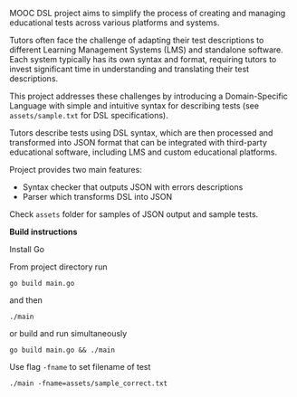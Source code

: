 MOOC DSL project aims to simplify the process of creating and managing educational tests across various platforms and systems.

Tutors often face the challenge of adapting their test descriptions to different Learning Management Systems (LMS) and standalone software. Each system typically has its own syntax and format, requiring tutors to invest significant time in understanding and translating their test descriptions.

This project addresses these challenges by introducing a Domain-Specific Language with simple and intuitive syntax for describing tests (see ```assets/sample.txt``` for DSL specifications). 

Tutors describe tests using DSL syntax, which are then processed and transformed into JSON format that can be integrated with third-party educational software, including LMS and custom educational platforms.

Project provides two main features:
* Syntax checker that outputs JSON with errors descriptions
* Parser which transforms DSL into JSON

Check ```assets``` folder for samples of JSON output and sample tests.

**Build instructions**

Install Go

From project directory run

```
go build main.go
```

and then 

```
./main
```

or build and run simultaneously

```
go build main.go && ./main
```

Use flag ```-fname``` to set filename of test

```
./main -fname=assets/sample_correct.txt
```
